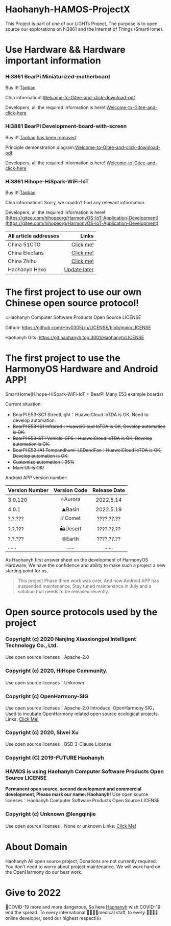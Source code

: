 # Haohanyh-HAMOS-ProjectX
This Project is part of one of our LiGHTs Project, The purpose is to open source our explorations on hi3861 and the Internet of Things (SmartHome).

# Use Hardware && Hardware important information

### Hi3861 BearPi Miniaturized-motherboard

Buy it!:[Taobao](https://item.taobao.com/item.htm?spm=a1z10.5-c-s.w4002-22244473708.15.59475f69JPXE93&id=633296694816)

Chip information!:[Welcome-to-Gitee-and-click-download-pdf](https://gitee.com/bearpi/bearpi-hm_nano/raw/master/applications/BearPi/BearPi-HM_Nano/docs/board/BearPi_HM%20Nano%20%E8%8A%AF%E7%89%87%E6%89%8B%E5%86%8C.pdf)

Developers, all the required information is here!:[Welcome-to-Gitee-and-click-here](https://gitee.com/bearpi/bearpi-hm_nano)

### Hi3881 BearPi Development-board-with-screen

Buy it!:[Taobao,has been removed](https://item.taobao.com/item.htm?id=662078665554)

Principle demonstration diagram:[Welcome-to-Gitee-and-click-download-pdf](https://gitee.com/bearpi/bearpi-hm_micro_small/blob/master/applications/BearPi/BearPi-HM_Micro/docs/board/BearPi-HM%20Micro%E5%8E%9F%E7%90%86%E5%9B%BE.pdf)

Developers, all the required information is here!:[Welcome-to-Gitee-and-click-here](https://gitee.com/bearpi/bearpi-hm_micro_small)

### Hi3861 Hihope-HiSpark-WiFi-IoT

Buy it!:[Taobao](https://item.taobao.com/item.htm?id=622343426064)

Chip information!: Sorry, we couldn't find any relevant information.

Developers, all the required information is here!:[https://gitee.com/hihopeorg/HarmonyOS-IoT-Application-Development](https://gitee.com/hihopeorg/HarmonyOS-IoT-Application-Development)

| All article addresses | Links |
|:----|----:|
|China 51CTO|[Click me!](https://ost.51cto.com/posts/12170)|
|China Elecfans|[Click me!](https://bbs.elecfans.com/jishu_2277832_1_1.html)|
|China Zhihu|[Click me!](https://zhuanlan.zhihu.com/p/510892259)|
|Haohanyh Hexo|[Update later]()|

# The first project to use our own Chinese open source protocol!

🔝Haohanyh Computer Software Products Open Source LICENSE

Github: https://github.com/Hny0305Lin/LICENSE/blob/main/LICENSE

Haohanyh Gits: https://git.haohanyh.top:3001/Haohanyh/LICENSE

# The first project to use the HarmonyOS Hardware and Android APP!

SmartHome(Hihope-HiSpark-WiFi-IoT + BearPi Many E53 example boards)

Current situation:

* BearPI E53-SC1 StreetLight：HuaweiCloud IoTDA is OK, Need to develop automation.
* ~~BearPI E53-IS1 Infrared：HuaweiCloud IoTDA is OK, Develop automation is OK.~~
* ~~BearPI E53-ST1 Vehicle-GPS：HuaweiCloud IoTDA is OK, Develop automation is OK.~~
* ~~BearPI E53-IA1 Tempandhumi-LEDandFan：HuaweiCloud IoTDA is OK, Develop automation is OK.~~
* ~~Customize automation：95%~~
* ~~Main UI: Is OK!~~

Android APP version number:

| Version Number | Version Code | Release Date |
|:----|:----:|:----:|
| 3.0.120 | ⭐Aurora | 2022.5.14 |
| 4.0.1 | ⛰️Basin | 2022.5.19 |
| ?.?.??? | ☄️Comet | ????.??.?? |
| ?.?.??? | 🏜️Desert | ????.??.?? |
| ?.?.??? | 🌐Earth | ????.??.?? |
| ...... | ...... | ...... |

As Haohanyh first answer sheet on the development of HarmonyOS Hardware, We have the confidence and ability to make such a project a new starting point for us.

> This project Phase three work was over, And now Android APP has suspended maintenance, Stay tuned maintenance in July and a solution that needs to be released recently.

# Open source protocols used by the project

### Copyright (c) 2020 Nanjing Xiaoxiongpai Intelligent Technology Co., Ltd.
Use open source licenses：Apache-2.0

### Copyright (c) 2020, HiHope Community.
Use open source licenses：Unknown

### Copyright (c) OpenHarmony-SIG
Use open source licenses：Apache-2.0
Introduce: OpenHarmony SIG，Used to incubate OpenHarmony related open source ecological projects.
Links: [Click Me!](https://gitee.com/openharmony-sig/knowledge_demo_smart_home)

### Copyright (c) 2020, Siwei Xu
Use open source licenses：BSD 3-Clause License

### Copyright (C) 2019-FUTURE Haohanyh
### HAMOS is using Haohanyh Computer Software Products Open Source LICENSE
**Permanent open source, second development and commercial development, Please mark our name: Haohanyh!**
Use open source licenses：Haohanyh Computer Software Products Open Source LICENSE

### Copyright (c) Unknown @lengqinjie
Use open source licenses：None or unknown
Links: [Click Me!](https://gitee.com/lengqinjie/bearpi_hm_nano)

# About Domain
Haohanyh All open source project, Donations are not currently required. You don't need to worry about project maintenance. We will work hard on the OpenHarmony do our best work.

# Give to 2022
🙏COVID-19 more and more dangerous, So here [Haohanyh](https://hexo.haohanyh.com/2022/01/17/2022-ByeByeCOVID-19/) wish COVID-19 end the spread.
To every international 👨‍⚕️👩‍⚕️medical staff, to every 👨‍💼👩‍💼online developer, send our highest respect!👍
